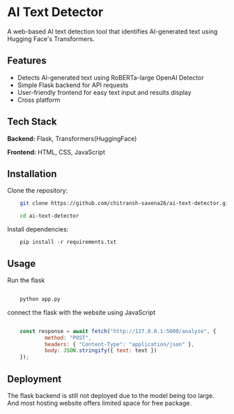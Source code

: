 
# AI Text Detector

A web-based AI text detection tool that identifies AI-generated text using Hugging Face's Transformers.


## Features

- Detects AI-generated text using RoBERTa-large OpenAI Detector
- Simple Flask backend for API requests
- User-friendly frontend for easy text input and results display
- Cross platform


## Tech Stack

**Backend:** Flask, Transformers(HuggingFace)

**Frontend:** HTML, CSS, JavaScript

## Installation

Clone the repository:

```bash
    git clone https://github.com/chitransh-saxena26/ai-text-detector.git  

    cd ai-text-detector  

```
    
Install dependencies:

```
    pip install -r requirements.txt
```
## Usage

Run the flask 
```python

    python app.py

```
connect the flask with the website using JavaScript
```javascript

    const response = await fetch("http://127.0.0.1:5000/analyze", {
            method: "POST",
            headers: { "Content-Type": "application/json" },
            body: JSON.stringify({ text: text })
    });
```



## Deployment

The flask backend is still not deployed due to the model being too large. And most hosting website offers limited space for free package.
